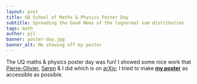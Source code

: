 ```yaml
---
layout: post
title: UQ School of Maths & Physics Poster Day
subtitle: Spreading the Good News of the lognormal sum distribution
tags: math
author: pjl
banner: poster-day.jpg
banner_alt: Me showing off my poster
---
```


The UQ maths & physics poster day was fun! I showed some nice work that [Pierre-Olivier](http://pierre-olivier.goffard.me/), [Søren](http://home.math.au.dk/asmus/) & I did which is on [arXiv](https://arxiv.org/abs/1601.01763); I tried to make [__my poster__](/pdfs/sln_density_poster.pdf) as accessible as possible. 